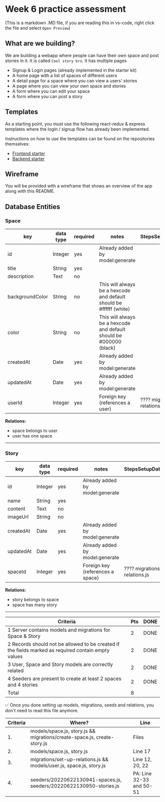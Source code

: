 # Week 6 practice assessment

(This is a markdown .MD file, if you are reading this in vs-code, right click the file and select `Open Preview`)

## What are we building?

We are building a webapp where people can have their own space and post stories in it. It is called `Cool story bro`. It has multiple pages

- Signup & Login pages (already implemented in the starter kit)
- A home page with a list of spaces of different users
- A detail page for a space where you can view a users' stories
- A page where you can view your own space and stories
- A form where you can edit your space
- A form where you can post a story

## Templates

As a starting point, you must use the following react-redux & express templates where the login / signup flow has already been implemented.

Instructions on how to use the templates can be found on the repositories themselves:

- [Frontend starter](https://github.com/Codaisseur/react-redux-jwt-bootstrap-template)
- [Backend starter](https://github.com/Codaisseur/express-template)

## Wireframe

You will be provided with a wireframe that shows an overview of the app along with this README.

## Database Entities

### Space

| key             | data type | required | notes                                                               | StepsSetupDatabase.md               |
| --------------- | --------- | -------- | ------------------------------------------------------------------- | ----------------------------------- |
| id              | Integer   | yes      | Already added by model:generate                                     |
| title           | String    | yes      |                                                                     |
| description     | Text      | no       |                                                                     |
| backgroundColor | String    | no       | This will always be a hexcode and default should be #ffffff (white) |
| color           | String    | no       | This will always be a hexcode and default should be #000000 (black) |
| createdAt       | Date      | yes      | Already added by model:generate                                     |
| updatedAt       | Date      | yes      | Already added by model:generate                                     |
| userId          | Integer   | yes      | Foreign key (references a user)                                     | ???? migrations/set-up-relations.js |

**Relations:**

- space belongs to user
- user has one space

---

### Story

| key       | data type | required | notes                            | StepsSetupDatabase.md               |
| --------- | --------- | -------- | -------------------------------- | ----------------------------------- |
| id        | Integer   | yes      | Already added by model:generate  |
| name      | String    | yes      |                                  |
| content   | Text      | no       |                                  |
| imageUrl  | String    | no       |                                  |
| createdAt | Date      | yes      | Already added by model:generate  |
| updatedAt | Date      | yes      | Already added by model:generate  |
| spaceId   | Integer   | yes      | Foreign key (references a space) | ???? migrations/set-up-relations.js |

**Relations:**

- story belongs to space
- space has many story

---

| Criteria                                                                                            | Pts | DONE |
| --------------------------------------------------------------------------------------------------- | --- | ---- |
| 1 Server contains models and migrations for Space & Story                                           | 2   | DONE |
| 2 Records should not be allowed to be created if the fields marked as required contain empty values | 2   | DONE |
| 3 User, Space and Story models are correctly related                                                | 2   | DONE |
| 4 Seeders are present to create at least 2 spaces and 4 stories                                     | 2   | DONE |
| Total                                                                                               | 8   |

✅ Once you done setting up models, migrations, seeds and relations, you don't need to read this file anymore.

| Criteria | Where?                                                                   | Line                     |
| -------- | ------------------------------------------------------------------------ | ------------------------ |
| 1.       | models/space.js, story.js && migrations/create-space.js, create-story.js | Files                    |
| 2.       | models/space.js, story.js                                                | Line 17                  |
| 3.       | migrations/set-up-relations.js && models/user.js, space.js, story.js     | Line 12, 20, 22          |
| 4.       | seeders/20220622130941-spaces.js, seeders/20220622130950-stories.js      | PA: Line 32-33 and 50-51 |